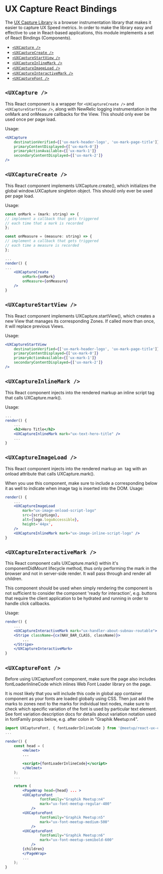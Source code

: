 # UX Capture React Bindings

The [UX Capture Library](../ux-capture) is a browser instrumentation library that makes it easier to capture UX Speed metrics. In order to make the library easy and effective to use in React-based applications, this module implements a set of React Bindings (Components).

- [`<UXCapture />`](#uxcapture-)
- [`<UXCaptureCreate />`](#uxcapturecreate-)
- [`<UXCaptureStartView />`](#uxcapturestartview-)
- [`<UXCaptureInlineMark />`](#uxcaptureinlinemark-)
- [`<UXCaptureImageLoad />`](#uxcaptureimageload-)
- [`<UXCaptureInteractiveMark />`](#uxcaptureinteractivemark-)
- [`<UXCaptureFont />`](#uxcapturefont-)

## `<UXCapture />`

This React component is a wrapper for `<UXCaptureCreate />` and `<UXCaptureStartView />`, along with NewRelic logging instrumentation in the onMark and onMeasure callbacks for the View. This should only ever be used once per page load.

Usage:

```jsx
<UXCapture
	destinationVerified={['ux-mark-header-logo', 'ux-mark-page-title']}
	primaryContentDisplayed={['ux-mark-0']}
	primaryActionAvailable={['ux-mark-1']}
	secondaryContentDisplayed={['ux-mark-2']}
/>
```

## `<UXCaptureCreate />`

This React component implements UXCapture.create(), which initializes the global window.UXCapture singleton object. This should only ever be used per page load.

Usage:

```jsx
const onMark = (mark: string) => {
// implement a callback that gets triggered
// each time that a mark is recorded
};

const onMeasure = (measure: string) => {
// implement a callback that gets triggered
// each time a measure is recorded
};

...
render() {
...
    <UXCaptureCreate
        onMark={onMark}
        onMeasure={onMeasure}
    />
}
```

## `<UXCaptureStartView />`

This React component implements UXCapture.startView(), which creates a new View that manages its corresponding Zones. If called more than once, it will replace previous Views.

Usage:

```jsx
<UXCaptureStartView
	destinationVerified={['ux-mark-header-logo', 'ux-mark-page-title']}
	primaryContentDisplayed={['ux-mark-0']}
	primaryActionAvailable={['ux-mark-1']}
	secondaryContentDisplayed={['ux-mark-2']}
/>
```

## `<UXCaptureInlineMark />`

This React component injects into the rendered markup an inline script tag that calls UXCapture.mark().

Usage:

```jsx
...
render() {
    ...
    <h2>Hero Title</h2>
    <UXCaptureInlineMark mark="ux-text-hero-title" />
    ...
}
```

## `<UXCaptureImageLoad />`

This React component injects into the rendered markup an <img> tag with an onload attribute that calls UXCapture.mark().

When you use this component, make sure to include a corresponding <UXCaptureInlineMark /> below it as well to indicate when image tag is inserted into the DOM.
Usage:

```jsx
render() {
    ...
    <UXCaptureImageLoad
        mark="ux-image-onload-script-logo"
        src={scriptLogo},
        alt={logo.logoAccessible},
        height='44px',
    />
    <UXCaptureInlineMark mark="ux-image-inline-script-logo" />
}
```

## `<UXCaptureInteractiveMark />`

This React component calls UXCapture.mark() within it's componentDidMount lifecycle method, thus only performing the mark in the browser and not in server-side render. It wall pass through and render all children.

This component should be used when simply rendering the component is not sufficient to consider the component 'ready for interaction', e.g. buttons that require the client application to be hydrated and running in order to handle click callbacks.

Usage:

```jsx
render() {
    ...
    <UXCaptureInteractiveMark mark="ux-handler-about-subnav-routable">
    <Stripe className={cx(NAV_BAR_CLASS, className)}>
        ...
    </Stripe>
    </UXCaptureInteractiveMark>
}
```

## `<UXCaptureFont />`

Before using UXCaptureFont component, make sure the page also includes fontLoaderInlineCode which inlines Web Font Loader library on the page.

It is most likely that you will include this code in global app container component as your fonts are loaded globally using CSS. Then just add the marks to zones next to the marks for individual text nodes, make sure to check which specific variation of the font is used by particular text element. See font variation description docs for details about variation notation used in fontFamily props below, e.g. after colon in "Graphik Meetup:n4".

```jsx
import UXCaptureFont, { fontLoaderInlineCode } from '@meetup/react-ux-capture/UXCaptureFont';
...

render() {
    const head = (
        <Helmet>
        ...

        <script>{fontLoaderInlineCode}</script>
        </Helmet>
    );
    ...

    return (
        <PageWrap head={head} ... >
        <UXCaptureFont
                fontFamily="Graphik Meetup:n4"
                mark="ux-font-meetup-regular-400"
            />
        <UXCaptureFont
                fontFamily="Graphik Meetup:n5"
                mark="ux-font-meetup-medium-500"
            />
        <UXCaptureFont
                fontFamily="Graphik Meetup:n6"
                mark="ux-font-meetup-semibold-600"
            />
        {children}
        </PageWrap>
        ...
    );
}

```
